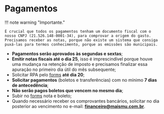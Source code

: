 # Pagamentos

!!! note warning "Importante."

    É crucial que todos os pagamentos tenham um documento fiscal com o nosso CNPJ (21.526.148-0001-34), para comprovar a origem do gasto. 
    Precisamos receber as notas, porque não existe um sistema que consiga puxá-las para termos conhecimento, porque as emissões são municipais.

 - **Pagamentos serão aprovados às segundas e sextas**;
 - **Emitir notas fiscais até o dia 25**, isso é imprescindível porque houve uma mudança na retenção de imposto e precisamos finalizar essa apuração no primeiro dia útil do mês subsequente;
 - Solicitar RPA pelo [forms](https://docs.google.com/forms/d/e/1FAIpQLSerzIlouy5DkisGHG8GG8hnIYg7KSi5jjxD2kX_8k0ctx7iVg/viewform) **até dia 20**;
 - **Solicitar pagamentos** (boletos e transferências) com no mínimo **7 dias de antecedência**;
 - **Não serão pagos boletos que vencem no mesmo dia**;
 - Subir no [forms](https://docs.google.com/forms/d/e/1FAIpQLSerzIlouy5DkisGHG8GG8hnIYg7KSi5jjxD2kX_8k0ctx7iVg/viewform) nota e boleto;
 - Quando necessário receber os comprovantes bancários, solicitar no dia posterior ao vencimento no e-mail: **financeiro@maismu.com.br**.